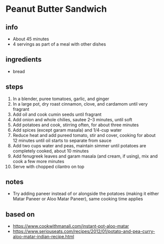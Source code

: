 # Peanut Butter Sandwich

## info  
* About 45 minutes  
* 4 servings as part of a meal with other dishes  

## ingredients
* bread

## steps  
1. In a blender, puree tomatoes, garlic, and ginger  
2. In a large pot, dry roast cinnamon, clove, and cardamom until very fragrant  
3. Add oil and cook cumin seeds until fragrant  
4. Add onion and whole chilies, sautee 2–3 minutes, until soft  
5. Add potatoes and cook, stirring often, for about three minutes  
6. Add spices (except garam masala) and 1/4-cup water  
7. Reduce heat and add pureed tomato, stir and cover, cooking for about 12 minutes until oil starts to separate from sauce  
8. Add two cups water and peas, maintain simmer until potatoes are completely cooked, about 10 minutes  
9. Add fenugreek leaves and garam masala (and cream, if using), mix and cook a few more minutes  
10. Serve with chopped cilantro on top  

## notes  
* Try adding paneer instead of or alongside the potatoes (making it either Matar Paneer or Aloo Matar Paneer), same cooking time applies  

## based on  
* https://www.cookwithmanali.com/instant-pot-aloo-matar  
* https://www.seriouseats.com/recipes/2012/01/potato-and-pea-curry-aloo-matar-indian-recipe.html  

